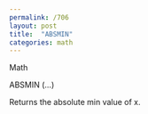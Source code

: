 ```yaml
---
permalink: /706
layout: post
title:  "ABSMIN"
categories: math
---
```

Math

ABSMIN (...)

Returns the absolute min value of x.

